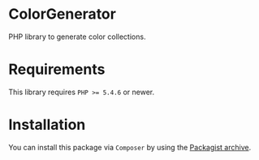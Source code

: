 ColorGenerator
==============

PHP library to generate color collections.

Requirements
============

This library requires `PHP >= 5.4.6` or newer.

Installation
============

You can install this package via `Composer` by using the [Packagist archive](https://packagist.org/packages/eduardocasas/color-generator).
